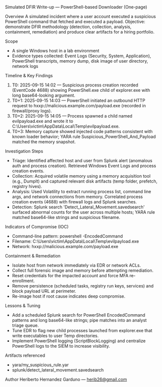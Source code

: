 Simulated DFIR Write-up — PowerShell-based Downloader (One-page)

Overview
A simulated incident where a user account executed a suspicious PowerShell command that fetched and executed a payload. Objective: demonstrate DFIR methodology (detection, collection, analysis, containment, remediation) and produce clear artifacts for a hiring portfolio.

Scope
- A single Windows host in a lab environment
- Evidence types collected: Event Logs (Security, System, Application), PowerShell transcripts, memory dump, disk image of user directory, network logs

Timeline & Key Findings
1. T0: 2025-09-15 14:02 — Suspicious process creation recorded (EventCode 4688) showing PowerShell.exe child of explorer.exe with long base64-looking argument.
2. T0+1: 2025-09-15 14:03 — PowerShell initiated an outbound HTTP request to hxxp://malicious.example.com/payload.exe (recorded in firewall/proxy logs).
3. T0+2: 2025-09-15 14:05 — Process spawned a child named evilpayload.exe and wrote it to C:\Users\victim\AppData\Local\Temp\evilpayload.exe.
4. T0+3: Memory capture showed injected code patterns consistent with known loader behavior; YARA rule Suspicious_PowerShell_And_Payload matched the memory snapshot.

Investigation Steps
- Triage: Identified affected host and user from Splunk alert (anomalous auth and process creation). Retrieved Windows Event Logs and process creation events.
- Collection: Acquired volatile memory using a memory acquisition tool (e.g., DumpIt) and captured relevant disk artifacts (temp folder, prefetch, registry hives).
- Analysis: Used Volatility to extract running process list, command line args, and network connections from memory. Correlated process creation events (4688) with firewall logs and Splunk searches.
- Detection: Splunk search 'Detect_Lateral_Movement.savedsearch' surfaced abnormal counts for the user across multiple hosts; YARA rule matched base64-like strings and suspicious filename.

Indicators of Compromise (IOC)
- Command-line pattern: powershell -EncodedCommand <long base64 string>
- Filename: C:\Users\victim\AppData\Local\Temp\evilpayload.exe
- Network: hxxp://malicious.example.com/payload.exe

Containment & Remediation
- Isolate host from network immediately via EDR or network ACLs.
- Collect full forensic image and memory before attempting remediation.
- Reset credentials for the impacted account and force MFA re-enrollment.
- Remove persistence (scheduled tasks, registry run keys, services) and block payload URL at perimeter.
- Re-image host if root cause indicates deep compromise.

Lessons & Tuning
- Add a scheduled Splunk search for PowerShell EncodedCommand patterns and long base64-like strings; pipe matches into an analyst triage queue.
- Tune EDR to flag new child processes launched from explorer.exe that write executables to user Temp directories.
- Implement PowerShell logging (ScriptBlockLogging) and centralize PowerShell logs to the SIEM to increase visibility.

Artifacts referenced
- yara/my_suspicious_rule.yar
- splunk/detect_lateral_movement.savedsearch

Author
Heriberto Hernandez Garduno — herib26@gmail.com
